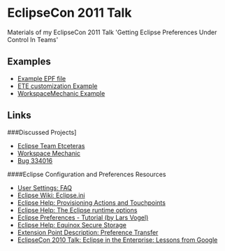 EclipseCon 2011 Talk
====================

Materials of my EclipseCon 2011 Talk 'Getting Eclipse Preferences Under Control In Teams'

## Examples
- [Example EPF file](https://github.com/pellaton/eclipsecon2011-talk/raw/master/examples/eclipse-config.epf)
- [ETE customization Example](https://github.com/pellaton/eclipsecon2011-talk/raw/master/examples/ete-examples.zip)
- [WorkspaceMechanic Example](https://github.com/pellaton/eclipsecon2011-talk/raw/master/examples/workspace-mechanic-examples.zip)

## Links
###Discussed Projects]
- [Eclipse Team Etceteras](http://netceteragroup.github.io/eclipse-team-etceteras/)
- [Workspace Mechanic](http://eclipselabs.org/p/workspacemechanic/)
- [Bug 334016](https://bugs.eclipse.org/bugs/show_bug.cgi?id=334016)

####Eclipse Configuration and Preferences Resources
- [User Settings: FAQ](http://www.eclipse.org/eclipse/platform-core/documents/user_settings/faq.html)
- [Eclipse Wiki: Eclipse.ini](http://wiki.eclipse.org/Eclipse.ini)
- [Eclipse Help: Provisioning Actions and Touchpoints](http://help.eclipse.org/helios/index.jsp?topic=/org.eclipse.platform.doc.isv/guide/p2_actions_touchpoints.html)
- [Eclipse Help: The Eclipse runtime options](http://help.eclipse.org/helios/index.jsp?topic=/org.eclipse.platform.doc.isv/reference/misc/runtime-options.html)
- [Eclipse Preferences - Tutorial (by Lars Vogel)](http://www.vogella.de/articles/EclipsePreferences/article.html)
- [Eclipse Help: Equinox Secure Storage](http://help.eclipse.org/helios/index.jsp?topic=/org.eclipse.platform.doc.isv/guide/secure_storage_dev.htm)
- [Extension Point Description: Preference Transfer](http://help.eclipse.org/helios/index.jsp?topic=/org.eclipse.platform.doc.isv/reference/extension-points/org_eclipse_ui_preferenceTransfer.html)
- [EclipseCon 2010 Talk: Eclipse in the Enterprise: Lessons from Google](https://docs.google.com/fileview?id=0B37t5-rPAK9ZMmNmZDlkMTYtMjk2ZS00ZDY4LWI2ZTUtMjVkMDhlMDI1ODBm&hl=en&pli=1)
